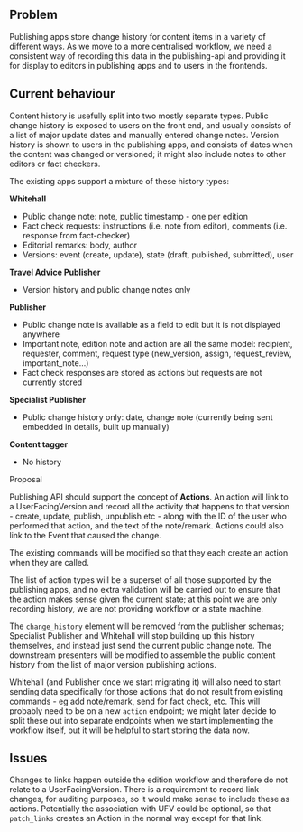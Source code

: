 ## Problem

Publishing apps store change history for content items in a variety of different ways. As we move to a more centralised workflow, we need a consistent way of recording this data in the publishing-api and providing it for display to editors in publishing apps and to users in the frontends.

## Current behaviour

Content history is usefully split into two mostly separate types. Public change history is exposed to users on the front end, and usually consists of a list of major update dates and manually entered change notes. Version history is shown to users in the publishing apps, and consists of dates when the content was changed or versioned; it might also include notes to other editors or fact checkers.

The existing apps support a mixture of these history types:

**Whitehall**

- Public change note: note, public timestamp - one per edition
- Fact check requests: instructions (i.e. note from editor), comments (i.e. response from fact-checker)
- Editorial remarks: body, author
- Versions: event (create, update), state (draft, published, submitted), user

**Travel Advice Publisher**

- Version history and public change notes only

**Publisher**

- Public change note is available as a field to edit but it is not displayed anywhere
- Important note, edition note and action are all the same model: recipient, requester, comment, request type (new\_version, assign, request\_review, important\_note...)
- Fact check responses are stored as actions but requests are not currently stored

**Specialist Publisher**

- Public change history only: date, change note (currently being sent embedded in details, built up manually)

**Content tagger**

- No history

Proposal

Publishing API should support the concept of **Actions**. An action will link to a UserFacingVersion and record all the activity that happens to that version - create, update, publish, unpublish etc - along with the ID of the user who performed that action, and the text of the note/remark. Actions could also link to the Event that caused the change.

The existing commands will be modified so that they each create an action when they are called.

The list of action types will be a superset of all those supported by the publishing apps, and no extra validation will be carried out to ensure that the action makes sense given the current state; at this point we are only recording history, we are not providing workflow or a state machine.

The `change_history`&nbsp;element will be removed from the publisher schemas; Specialist Publisher and Whitehall will stop building up this history themselves, and instead just send the current public change note. The downstream presenters will be modified to assemble the public content history from the list of major version publishing actions.

Whitehall (and Publisher once we start migrating it) will also need to start sending data specifically for those actions that do not result from existing commands - eg add note/remark, send for fact check, etc. This will probably need to be on a new&nbsp;`action` endpoint; we might later decide to split these out into separate endpoints when we start implementing the workflow itself, but it will be helpful to start storing the data now.

## Issues

Changes to links happen outside the edition workflow and therefore do not relate to a UserFacingVersion. There is a requirement to record link changes, for auditing purposes, so it would make sense to include these as actions. Potentially the association with UFV could be optional, so that `patch_links`&nbsp;creates an Action in the normal way except for that link.

